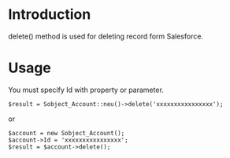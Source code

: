 # Introduction #
delete() method is used for deleting record form Salesforce.

# Usage #
You must specify Id with property or parameter.
```
$result = Sobject_Account::neu()->delete('xxxxxxxxxxxxxxxx');
```
or
```
$account = new Sobject_Account();
$account->Id = 'xxxxxxxxxxxxxxxx';
$result = $account->delete();
```